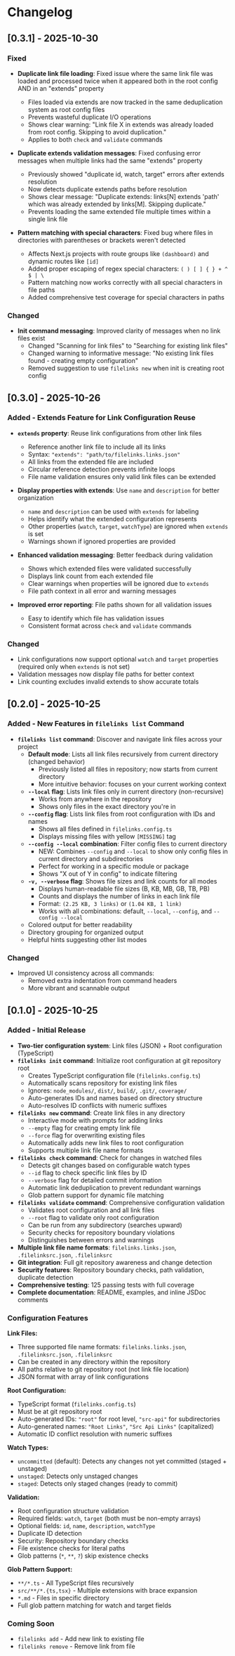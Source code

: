 # Changelog

## [0.3.1] - 2025-10-30

### Fixed

- **Duplicate link file loading**: Fixed issue where the same link file was loaded and processed twice when it appeared both in the root config AND in an "extends" property
  - Files loaded via extends are now tracked in the same deduplication system as root config files
  - Prevents wasteful duplicate I/O operations
  - Shows clear warning: "Link file X in extends was already loaded from root config. Skipping to avoid duplication."
  - Applies to both `check` and `validate` commands

- **Duplicate extends validation messages**: Fixed confusing error messages when multiple links had the same "extends" property
  - Previously showed "duplicate id, watch, target" errors after extends resolution
  - Now detects duplicate extends paths before resolution
  - Shows clear message: "Duplicate extends: links[N] extends 'path' which was already extended by links[M]. Skipping duplicate."
  - Prevents loading the same extended file multiple times within a single link file

- **Pattern matching with special characters**: Fixed bug where files in directories with parentheses or brackets weren't detected
  - Affects Next.js projects with route groups like `(dashboard)` and dynamic routes like `[id]`
  - Added proper escaping of regex special characters: `( ) [ ] { } + ^ $ | \`
  - Pattern matching now works correctly with all special characters in file paths
  - Added comprehensive test coverage for special characters in paths

### Changed

- **Init command messaging**: Improved clarity of messages when no link files exist
  - Changed "Scanning for link files" to "Searching for existing link files"
  - Changed warning to informative message: "No existing link files found - creating empty configuration"
  - Removed suggestion to use `filelinks new` when init is creating root config

## [0.3.0] - 2025-10-26

### Added - Extends Feature for Link Configuration Reuse

- **`extends` property**: Reuse link configurations from other link files
  - Reference another link file to include all its links
  - Syntax: `"extends": "path/to/filelinks.links.json"`
  - All links from the extended file are included
  - Circular reference detection prevents infinite loops
  - File name validation ensures only valid link files can be extended

- **Display properties with extends**: Use `name` and `description` for better organization
  - `name` and `description` can be used with `extends` for labeling
  - Helps identify what the extended configuration represents
  - Other properties (`watch`, `target`, `watchType`) are ignored when `extends` is set
  - Warnings shown if ignored properties are provided

- **Enhanced validation messaging**: Better feedback during validation
  - Shows which extended files were validated successfully
  - Displays link count from each extended file
  - Clear warnings when properties will be ignored due to `extends`
  - File path context in all error and warning messages

- **Improved error reporting**: File paths shown for all validation issues
  - Easy to identify which file has validation issues
  - Consistent format across `check` and `validate` commands

### Changed

- Link configurations now support optional `watch` and `target` properties (required only when `extends` is not set)
- Validation messages now display file paths for better context
- Link counting excludes invalid extends to show accurate totals

## [0.2.0] - 2025-10-25

### Added - New Features in `filelinks list` Command

- **`filelinks list` command**: Discover and navigate link files across your project
  - **Default mode**: Lists all link files recursively from current directory (changed behavior)
    - Previously listed all files in repository; now starts from current directory
    - More intuitive behavior: focuses on your current working context
  - **`--local` flag**: Lists link files only in current directory (non-recursive)
    - Works from anywhere in the repository
    - Shows only files in the exact directory you're in
  - **`--config` flag**: Lists link files from root configuration with IDs and names
    - Shows all files defined in `filelinks.config.ts`
    - Displays missing files with yellow `[MISSING]` tag
  - **`--config --local` combination**: Filter config files to current directory
    - NEW: Combines `--config` and `--local` to show only config files in current directory and subdirectories
    - Perfect for working in a specific module or package
    - Shows "X out of Y in config" to indicate filtering
  - **`-v, --verbose` flag**: Shows file sizes and link counts for all modes
    - Displays human-readable file sizes (B, KB, MB, GB, TB, PB)
    - Counts and displays the number of links in each link file
    - Format: `(2.25 KB, 3 links)` or `(1.04 KB, 1 link)`
    - Works with all combinations: default, `--local`, `--config`, and `--config --local`
  - Colored output for better readability
  - Directory grouping for organized output
  - Helpful hints suggesting other list modes

### Changed

- Improved UI consistency across all commands:
  - Removed extra indentation from command headers
  - More vibrant and scannable output

## [0.1.0] - 2025-10-25

### Added - Initial Release

- **Two-tier configuration system**: Link files (JSON) + Root configuration (TypeScript)
- **`filelinks init` command**: Initialize root configuration at git repository root
  - Creates TypeScript configuration file (`filelinks.config.ts`)
  - Automatically scans repository for existing link files
  - Ignores: `node_modules/`, `dist/`, `build/`, `.git/`, `coverage/`
  - Auto-generates IDs and names based on directory structure
  - Auto-resolves ID conflicts with numeric suffixes
- **`filelinks new` command**: Create link files in any directory
  - Interactive mode with prompts for adding links
  - `--empty` flag for creating empty link file
  - `--force` flag for overwriting existing files
  - Automatically adds new link files to root configuration
  - Supports multiple link file name formats
- **`filelinks check` command**: Check for changes in watched files
  - Detects git changes based on configurable watch types
  - `--id` flag to check specific link files by ID
  - `--verbose` flag for detailed commit information
  - Automatic link deduplication to prevent redundant warnings
  - Glob pattern support for dynamic file matching
- **`filelinks validate` command**: Comprehensive configuration validation
  - Validates root configuration and all link files
  - `--root` flag to validate only root configuration
  - Can be run from any subdirectory (searches upward)
  - Security checks for repository boundary violations
  - Distinguishes between errors and warnings
- **Multiple link file name formats**: `filelinks.links.json`, `.filelinksrc.json`, `.filelinksrc`
- **Git integration**: Full git repository awareness and change detection
- **Security features**: Repository boundary checks, path validation, duplicate detection
- **Comprehensive testing**: 125 passing tests with full coverage
- **Complete documentation**: README, examples, and inline JSDoc comments

### Configuration Features

**Link Files:**

- Three supported file name formats: `filelinks.links.json`, `.filelinksrc.json`, `.filelinksrc`
- Can be created in any directory within the repository
- All paths relative to git repository root (not link file location)
- JSON format with array of link configurations

**Root Configuration:**

- TypeScript format (`filelinks.config.ts`)
- Must be at git repository root
- Auto-generated IDs: `"root"` for root level, `"src-api"` for subdirectories
- Auto-generated names: `"Root Links"`, `"Src Api Links"` (capitalized)
- Automatic ID conflict resolution with numeric suffixes

**Watch Types:**

- `uncommitted` (default): Detects any changes not yet committed (staged + unstaged)
- `unstaged`: Detects only unstaged changes
- `staged`: Detects only staged changes (ready to commit)

**Validation:**

- Root configuration structure validation
- Required fields: `watch`, `target` (both must be non-empty arrays)
- Optional fields: `id`, `name`, `description`, `watchType`
- Duplicate ID detection
- Security: Repository boundary checks
- File existence checks for literal paths
- Glob patterns (`*`, `**`, `?`) skip existence checks

**Glob Pattern Support:**

- `**/*.ts` - All TypeScript files recursively
- `src/**/*.{ts,tsx}` - Multiple extensions with brace expansion
- `*.md` - Files in specific directory
- Full glob pattern matching for watch and target fields

### Coming Soon

- `filelinks add` - Add new link to existing file
- `filelinks remove` - Remove link from file
